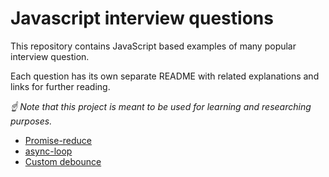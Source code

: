 # Javascript interview questions

This repository contains JavaScript based examples of many
popular interview question.

Each question has its own separate README
with related explanations and links for further reading.


*☝ Note that this project is meant to be used for learning and researching purposes.*

* [Promise-reduce](src/promise-reduce)
* [async-loop](src/async-loop)
* [Custom debounce](src/debounce)
